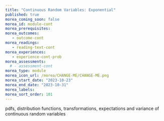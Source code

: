 ```yaml
---
title: "Continuous Random Variables: Exponential"
published: true
morea_coming_soon: false
morea_id: module-cont
morea_prerequisites:
morea_outcomes:
   - outcome-cont
morea_readings:
   - reading-text-cont
morea_experiences:
   - experience-cont-prob
morea_assessments:
  # - assessment-cont
morea_type: module
morea_icon_url: /morea/CHANGE-ME/CHANGE-ME.png
morea_start_date: "2023-10-23"
morea_end_date: "2023-10-31"
morea_labels:
morea_sort_order: 101
---
```

pdfs, distribution functions, transformations,
expectations and variance of continuous random variables

